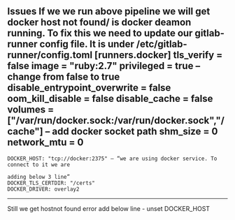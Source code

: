 Issues
If we we run above pipeline we will get docker host not found/ is docker deamon running. To fix this we need to update our gitlab-runner config file. It is under /etc/gitlab-runner/config.toml
  [runners.docker]
    tls_verify = false
    image = "ruby:2.7"
    privileged = true – change from false to true
    disable_entrypoint_overwrite = false
    oom_kill_disable = false
    disable_cache = false
    volumes = ["/var/run/docker.sock:/var/run/docker.sock","/cache"] – add docker socket path
    shm_size = 0
    network_mtu = 0
---------------------------
    DOCKER_HOST: "tcp://docker:2375" – “we are using docker service. To connect to it we are                
                                                                                       adding below 3 line”  
    DOCKER_TLS_CERTDIR: "/certs"
    DOCKER_DRIVER: overlay2
--------------------------------------------------
Still we get hostnot found error add below line
        - unset DOCKER_HOST
